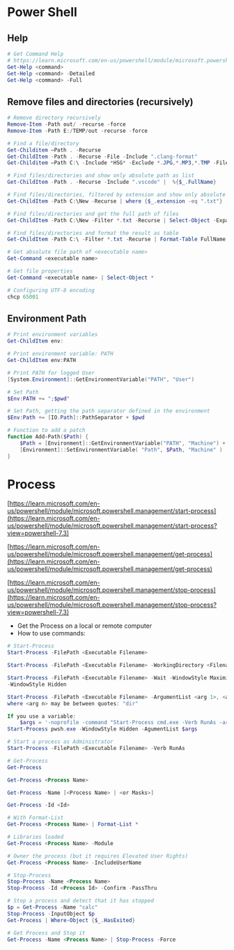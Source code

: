 Power Shell
===========


Help
----

```powershell
# Get Command Help
# https://learn.microsoft.com/en-us/powershell/module/microsoft.powershell.core/get-help
Get-Help <command>
Get-Help <command> -Detailed
Get-Help <command> -Full
```

Remove files and directories (recursively)
------------------------------------------

```powershell
# Remove directory recursively
Remove-Item -Path out/ -recurse -force
Remove-Item -Path E:/TEMP/out -recurse -force

# Find a file/directory
Get-Childitem –Path . -Recurse
Get-ChildItem -Path . -Recurse -File -Include ".clang-format"
Get-Childitem –Path C:\ -Include *HSG* -Exclude *.JPG,*.MP3,*.TMP -File -Recurse -ErrorAction SilentlyContinue

# Find files/directories and show only absolute path as list
Get-ChildItem -Path . -Recurse -Include ".vscode" |  %{$_.FullName}

# Find files/directories, filtered by extension and show only absolute path as list
Get-ChildItem -Path C:\New -Recurse | where {$_.extension -eq ".txt"} | %{$_.FullName}

# Find files/directories and get the full path of files
Get-ChildItem -Path C:\New -Filter *.txt -Recurse | Select-Object -ExpandProperty FullName

# Find files/directories and format the result as table
Get-ChildItem -Path C:\ -Filter *.txt -Recurse | Format-Table FullName

# Get absolute file path of <executable name>
Get-Command <executable name>

# Get file properties
Get-Command <executable name> | Select-Object *

# Configuring UTF-8 encoding
chcp 65001

```

Environment Path
----------------

```powershell
# Print environment variables
Get-ChildItem env:

# Print environment variable: PATH
Get-ChildItem env:PATH

# Print PATH for logged User
[System.Environment]::GetEnvironmentVariable("PATH", "User")

# Set Path
$Env:PATH += ";$pwd"

# Set Path, getting the path separator defined in the environment
$Env:Path += [IO.Path]::PathSeparator + $pwd

# Function to add a patch
function Add-Path($Path) {
    $Path = [Environment]::GetEnvironmentVariable("PATH", "Machine") + [IO.Path]::PathSeparator + $Path
    [Environment]::SetEnvironmentVariable( "Path", $Path, "Machine" )
}
```

# Process

[https://learn.microsoft.com/en-us/powershell/module/microsoft.powershell.management/start-process](https://learn.microsoft.com/en-us/powershell/module/microsoft.powershell.management/start-process?view=powershell-7.3)

[https://learn.microsoft.com/en-us/powershell/module/microsoft.powershell.management/get-process](https://learn.microsoft.com/en-us/powershell/module/microsoft.powershell.management/get-process)

[https://learn.microsoft.com/en-us/powershell/module/microsoft.powershell.management/stop-process](https://learn.microsoft.com/en-us/powershell/module/microsoft.powershell.management/stop-process?view=powershell-7.3)

- Get the Process on a local or remote computer
- How to use commands:

```powershell
# Start-Process
Start-Process -FilePath <Executable Filename>

Start-Process -FilePath <Executable Filename> -WorkingDirectory <Filename>

Start-Process -FilePath <Executable Filename> -Wait -WindowStyle Maximized
-WindowStyle Hidden

Start-Process -FilePath <Executable Filename> -ArgumentList <arg 1>, <arg 2>,..., <arg n>
where <arg n> may be between quotes: "dir"

If you use a variable:
	$args = '-noprofile -command "Start-Process cmd.exe -Verb RunAs -args /k"'
Start-Process pwsh.exe -WindowStyle Hidden -AgumentList $args

# Start a process as Administrator
Start-Process -FilePath <Executable Filename> -Verb RunAs

# Get-Process
Get-Process

Get-Process <Process Name>

Get-Process -Name [<Process Name> | <or Masks>]

Get-Process -Id <Id>

# With Format-List
Get-Process <Process Name> | Format-List *

# Libraries loaded
Get-Process <Process Name> -Module

# Owner the process (but it requires Elevated User Rights)
Get-Process <Process Name> -IncludeUserName

# Stop-Process
Stop-Process -Name <Process Name>
Stop-Process -Id <Process Id> -Confirm -PassThru

# Stop a process and detect that it has stopped
$p = Get-Process -Name "calc"
Stop-Process -InputObject $p
Get-Process | Where-Object {$_.HasExited}

# Get Process and Stop it
Get-Process -Name <Process Name> | Stop-Process -Force
```
